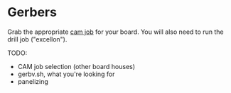 Gerbers
=======

Grab the appropriate [cam job](../cam) for your board. You will also
need to run the drill job ("excellon").

TODO:

  - CAM job selection (other board houses)
  - gerbv.sh, what you're looking for
  - panelizing
